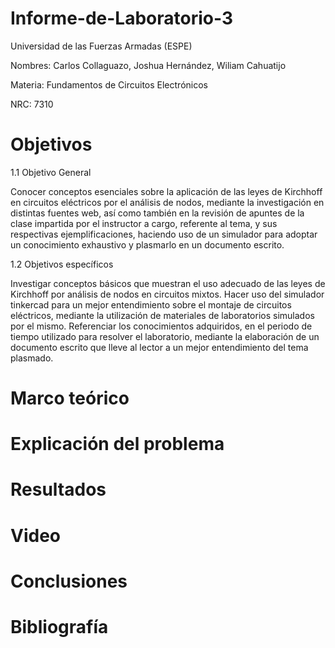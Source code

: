 # Informe-de-Laboratorio-3
Universidad de las Fuerzas Armadas (ESPE)

Nombres: Carlos Collaguazo, Joshua Hernández, Wiliam Cahuatijo

Materia: Fundamentos de Circuitos Electrónicos

NRC: 7310
# Objetivos
1.1 Objetivo General

Conocer conceptos esenciales sobre la aplicación de las leyes de Kirchhoff en circuitos eléctricos por el análisis de nodos, mediante la investigación en distintas fuentes web, así como también en la revisión de apuntes de la clase impartida por el instructor a cargo, referente al tema, y sus respectivas ejemplificaciones, haciendo uso de un simulador para adoptar un conocimiento exhaustivo y plasmarlo en un documento escrito.

1.2 Objetivos específicos

Investigar conceptos básicos que muestran el uso adecuado de las leyes de Kirchhoff por análisis de nodos en circuitos mixtos.
Hacer uso del simulador tinkercad para un mejor entendimiento sobre el montaje de circuitos eléctricos, mediante la utilización de materiales de laboratorios simulados por el mismo.
Referenciar los conocimientos adquiridos, en el periodo de tiempo utilizado para resolver el laboratorio, mediante la elaboración de un documento escrito que lleve al lector a un mejor entendimiento del tema plasmado.
# Marco teórico


# Explicación del problema


# Resultados


# Video


# Conclusiones


# Bibliografía
